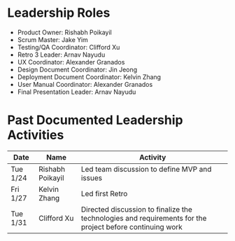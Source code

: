 # Leadership Roles

* Product Owner: Rishabh Poikayil
* Scrum Master: Jake Yim
* Testing/QA Coordinator: Clifford Xu
* Retro 3 Leader: Arnav Nayudu
* UX Coordinator: Alexander Granados
* Design Document Coordinator: Jin Jeong
* Deployment Document Coordinator: Kelvin Zhang
* User Manual Coordinator: Alexander Granados
* Final Presentation Leader: Arnav Nayudu


# Past Documented Leadership Activities

| Date      | Name              | Activity                                               |
|-----------|-------------------|--------------------------------------------------------|
| Tue 1/24  | Rishabh Poikayil  | Led team discussion to define MVP and issues                     
| Fri 1/27  | Kelvin Zhang      | Led first Retro           
| Tue 1/31  | Clifford Xu       | Directed discussion to finalize the technologies and requirements for the project before continuing work
